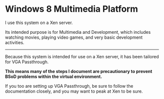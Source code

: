 
# Windows 8 Multimedia Platform

I use this system on a Xen server.

Its intended purpose is for Multimedia and Development, which includes watching movies, playing video games, and very basic development activities.


---

Because this system is intended for use on a Xen server, it has been tailored for VGA Passthrough.

**This means many of the steps I document are precautionary to prevent BSoD problems within the virtual environment.**

If you too are setting up VGA Passthrough, be sure to follow the documentation closely, and you may want to peak at Xen to be sure.

